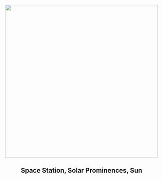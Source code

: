 
<p align="center"><img src="https://apod.nasa.gov/apod/image/2311/IssSun_Ergun_960.jpg" width="500" height="500"></p>
<h2 align="center"> Space Station, Solar Prominences, Sun </h2>
